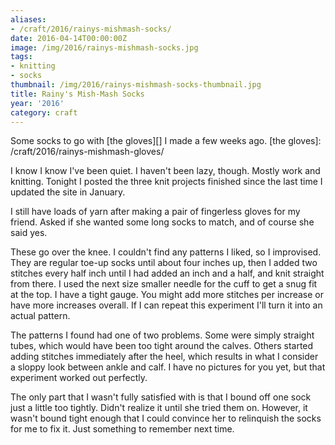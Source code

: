 ```yaml
---
aliases:
- /craft/2016/rainys-mishmash-socks/
date: 2016-04-14T00:00:00Z
image: /img/2016/rainys-mishmash-socks.jpg
tags:
- knitting
- socks
thumbnail: /img/2016/rainys-mishmash-socks-thumbnail.jpg
title: Rainy's Mish-Mash Socks
year: '2016'
category: craft
---
```

Some socks to go with [the gloves][] I made a few weeks ago.
[the gloves]: /craft/2016/rainys-mishmash-gloves/
<!--more-->

<aside>
<p>I know I know I've been quiet. I haven't been lazy, though. Mostly work and
knitting. Tonight I posted the three knit projects finished since the last time
I updated the site in January.</p>
</aside>

I still have loads of yarn after making a pair of fingerless gloves for my friend.
Asked if she wanted some long socks to match, and of course she said yes.

These go over the knee. I couldn't find any patterns I liked, so I improvised. They
are regular toe-up socks until about four inches up, then I added two stitches every
half inch until I had added an inch and a half, and knit straight from there. I used the
next size smaller needle for the cuff to get a snug fit at the top. I have a tight gauge.
You might add more stitches per increase or have more increases overall. If I can repeat
this experiment I'll turn it into an actual pattern.

The patterns I found had one of two problems. Some were simply straight tubes, which
would have been too tight around the calves. Others started adding stitches
immediately after the heel, which results in what I consider a sloppy look between
ankle and calf. I have no pictures for you yet, but that experiment worked out
perfectly.

The only part that I wasn't fully satisfied with is that I bound off one sock just
a little too tightly. Didn't realize it until she tried them on. However, it
wasn't bound tight enough that I could convince her to relinquish the socks for me
to fix it. Just something to remember next time.
